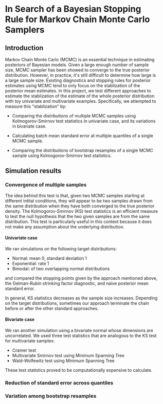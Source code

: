 # In Search of a Bayesian Stopping Rule for Markov Chain Monte Carlo Samplers

## Introduction
 
Markov Chain Monte Carlo (MCMC) is an essential technique in estimating posteriors of Bayesian models. 
Given a large enough number of sample size, MCMC sampler has been showed to converge to the 
true posterior distribution. However, in practice, it's still difficult to determine
how large is a large sample size.
Existing diagnostics and stopping rules for posterior estimates using MCMC
tend to only focus on the stablization of the posterior mean estimates. In this project, we test 
different approaches to estimate the stablization of the estimate of the whole posterior distribution with toy univariate and multivariate examples.
Specifically, we attempted to measure this "stablization" by:

+ Comparing the distributions of multiple MCMC samples using Kolmogorov-Smirnov test statistics in univariate case, and its variations in bivariate case.

+ Calculating batch mean standard error at multiple quantiles of a single MCMC sample.

+ Comparing the distributions of bootstrap resamples of a single MCMC sample using Kolmogorov-Smirnov test statistics.

## Simulation results

### Convergence of multiple samples

The idea behind this test is that, given two MCMC samples starting at different intital conditions, they will appear to be two samples drawn from the same distribution when they have both converged to the true posterior density. The Kolmogorov-Smirnov (KS) test statistics is an efficient measure to test the null hypothesis that the two given samples are from the same distribution. This test is particularly useful in this context because it does not make any assumption about the underlying distribution.

#### Univariate case

We ran simulations on the following target distributions:

+ Normal: mean 0, standard deviation 1
+ Exponential: rate 1
+ Bimodal: of two overlapping normal distributions

and compared the stopping points given by the approach mentioned above, the Gelman-Rubin strinking factor diagnostic, and naive posterior mean standard error.

In general, KS statistics decreases as the sample size increases. Depending on the target distributions, sometimes our approach terminate the chain before or after the other standard approaches. 

#### Bivariate case

We ran another simulation using a bivariate normal whose dimensions are uncorrelated. We used three test statistics that are analogous to the KS test for multivariate samples:

+ Cramer test
+ Multivariate Smirnov test using Minimum Spanning Tree
+ Wald-Wolfewitz test using Minimum Spanning Tree

These test statistics proved to be computationally expensive to calculate.

### Reduction of standard error across quantiles

### Variation among bootstrap resamples

